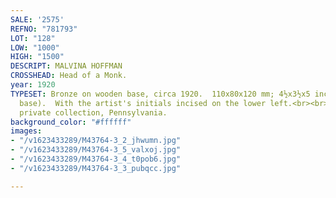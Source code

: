 ```yaml
---
SALE: '2575'
REFNO: "781793"
LOT: "128"
LOW: "1000"
HIGH: "1500"
DESCRIPT: MALVINA HOFFMAN
CROSSHEAD: Head of a Monk.
year: 1920
TYPESET: Bronze on wooden base, circa 1920.  110x80x120 mm; 4½x3½x5 inches (excluding
  base).  With the artist's initials incised on the lower left.<br><br>Ex-collection
  private collection, Pennsylvania.
background_color: "#ffffff"
images:
- "/v1623433289/M43764-3_2_jhwumn.jpg"
- "/v1623433289/M43764-3_5_valxoj.jpg"
- "/v1623433289/M43764-3_4_t0pob6.jpg"
- "/v1623433289/M43764-3_3_pubqcc.jpg"

---
```

